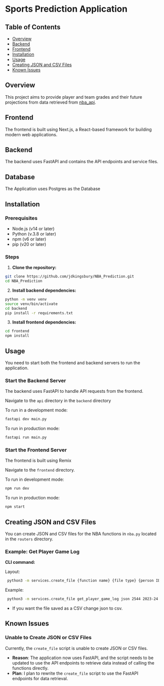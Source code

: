 # Sports Prediction Application

## Table of Contents

- [Overview](#overview)
- [Backend](#backend)
- [Frontend](#frontend)
- [Installation](#installation)
- [Usage](#usage)
- [Creating JSON and CSV Files](#creating-json-and-csv-files)
- [Known Issues](#known-issues)

## Overview

This project aims to provide player and team grades and their future projections from data retrieved from [nba_api](https://github.com/swar/nba_api/tree/master).

## Frontend

The frontend is built using Next.js, a React-based framework for building modern web applications.

## Backend

The backend uses FastAPI and contains the API endpoints and service files.

## Database

The Application uses Postgres as the Database

## Installation

### Prerequisites

- Node.js (v14 or later)
- Python (v.3.8 or later)
- npm (v6 or later)
- pip (v20 or later)

### Steps

1. **Clone the repository:**

```sh
git clone https://github.com/jdkingsbury/NBA_Prediction.git
cd NBA_Prediction
```

2. **Install backend dependencies:**

```sh
python -m venv venv
source venv/bin/activate
cd backend
pip install -r requirements.txt
```

3. **Install frontend dependencies:**

```bash
cd frontend
npm install
```

## Usage

You need to start both the frontend and backend servers to run the application.

### Start the Backend Server

The backend uses FastAPI to handle API requests from the frontend.

Navigate to the `api` directory in the `backend` directory

To run in a development mode:

```bash
fastapi dev main.py
```

To run in production mode:

```bash
fastapi run main.py
```

### Start the Frontend Server

The frontend is built using Remix

Navigate to the `frontend` directory.

To run in development mode:

```bash
npm run dev
```

To run in production mode:

```bash
npm start
```

## Creating JSON and CSV Files

You can create JSON and CSV files for the NBA functions in `nba.py` located in the `routers` directory.

### Example: Get Player Game Log

**CLI command:**

Layout:

```bash
 python3 -m services.create_file {function name} {file type} {person ID} {Season Year} {Games}
```

Example:

```bash
 python3 -m services.create_file get_player_game_log json 2544 2023-24 5
```

- If you want the file saved as a CSV change json to csv.

## Known Issues

### Unable to Create JSON or CSV Files

Currently, the `create_file` script is unable to create JSON or CSV files.

- **Reason**: The application now uses FastAPI, and the script needs to be updated to use the API endpoints to retrieve data instead of calling the functions directly.
- **Plan**: I plan to rewrite the `create_file` script to use the FastAPI endpoints for data retrieval.
